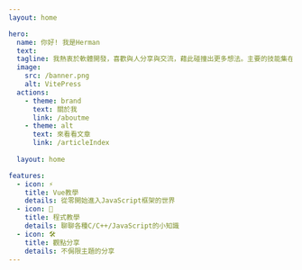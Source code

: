 ```yaml
---
layout: home

hero:
  name: 你好! 我是Herman
  text: 
  tagline: 我熱衷於軟體開發，喜歡與人分享與交流，藉此碰撞出更多想法。主要的技能集在前端領域，包括Vue, Bootstrap等等 ，也會嘗試去接觸後端，像是Express等等。目前於PMC進行前端網頁工程的實習 ，並在課餘時間做Side Project，持續學習
  image:
    src: /banner.png
    alt: VitePress
  actions:
    - theme: brand
      text: 關於我
      link: /aboutme
    - theme: alt
      text: 來看看文章
      link: /articleIndex
  
  layout: home

features:
  - icon: ⚡️
    title: Vue教學
    details: 從零開始進入JavaScript框架的世界
  - icon: 🖖
    title: 程式教學
    details: 聊聊各種C/C++/JavaScript的小知識
  - icon: 🛠️
    title: 觀點分享
    details: 不侷限主題的分享
---
```




